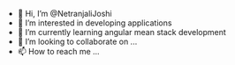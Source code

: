 - 👋 Hi, I’m @NetranjaliJoshi
- 👀 I’m interested in developing applications
- 🌱 I’m currently learning angular mean stack development
- 💞️ I’m looking to collaborate on ...
- 📫 How to reach me ...

<!---
NetranjaliJoshi/NetranjaliJoshi is a ✨ special ✨ repository because its `README.md` (this file) appears on your GitHub profile.
You can click the Preview link to take a look at your changes.
--->
